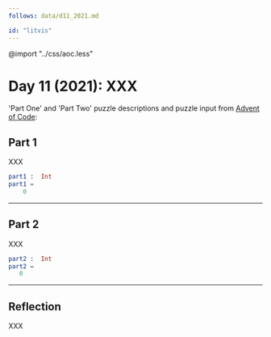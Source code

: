 ```yaml
---
follows: data/d11_2021.md

id: "litvis"
---
```


@import "../css/aoc.less"

# Day 11 (2021): XXX

'Part One' and 'Part Two' puzzle descriptions and puzzle input from [Advent of Code](https://adventofcode.com/2021/day/11):

## Part 1

XXX

```elm {l r}
part1 :  Int
part1 =
    0
```

---

## Part 2

XXX

```elm {l r}
part2 :  Int
part2 =
   0
```

---

## Reflection

XXX
